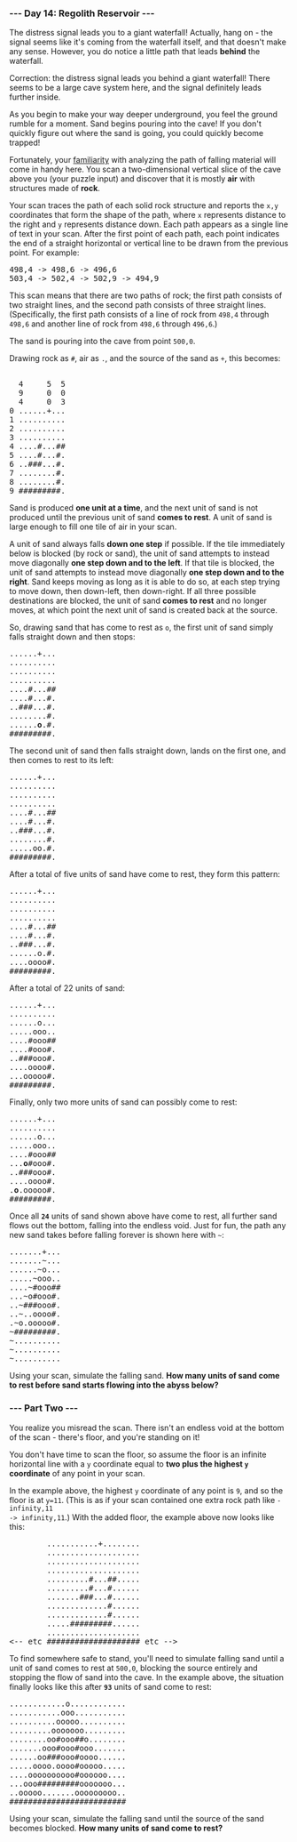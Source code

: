 ### --- Day 14: Regolith Reservoir ---

The distress signal leads you to a giant waterfall! Actually, hang on - the signal seems like it's
coming from the waterfall itself, and that doesn't make any sense. However, you do notice a little
path that leads <b>behind</b> the waterfall.

Correction: the distress signal leads you behind a giant waterfall! There seems to be a large cave
system here, and the signal definitely leads further inside.

As you begin to make your way deeper underground, you feel the ground rumble for a moment. Sand
begins pouring into the cave! If you don't quickly figure out where the sand is going, you could
quickly become trapped!

Fortunately, your [familiarity](/2018/day/17) with analyzing the path of falling material will come
in handy here. You scan a two-dimensional vertical slice of the cave above you (your puzzle input)
and discover that it is mostly <b>air</b> with structures made of <b>rock</b>.

Your scan traces the path of each solid rock structure and reports the <code>x,y</code> coordinates
that form the shape of the path, where <code>x</code> represents distance to the right and
<code>y</code> represents distance down. Each path appears as a single line of text in your scan.
After the first point of each path, each point indicates the end of a straight horizontal or
vertical line to be drawn from the previous point. For example:

<pre>
498,4 -&gt; 498,6 -&gt; 496,6
503,4 -&gt; 502,4 -&gt; 502,9 -&gt; 494,9
</pre>

This scan means that there are two paths of rock; the first path consists of two straight lines, and
the second path consists of three straight lines. (Specifically, the first path consists of a line
of rock from <code>498,4</code> through <code>498,6</code> and another line of rock from
<code>498,6</code> through <code>496,6</code>.)

The sand is pouring into the cave from point <code>500,0</code>.

Drawing rock as <code>#</code>, air as <code>.</code>, and the source of the sand as <code>+</code>,
this becomes:

<pre>

  4     5  5
  9     0  0
  4     0  3
0 ......+...
1 ..........
2 ..........
3 ..........
4 ....#...##
5 ....#...#.
6 ..###...#.
7 ........#.
8 ........#.
9 #########.
</pre>

Sand is produced <b>one unit at a time</b>, and the next unit of sand is not produced until the
previous unit of sand <b>comes to rest</b>. A unit of sand is large enough to fill one tile of air
in your scan.

A unit of sand always falls <b>down one step</b> if possible. If the tile immediately below is
blocked (by rock or sand), the unit of sand attempts to instead move diagonally <b>one step down and
to the left</b>. If that tile is blocked, the unit of sand attempts to instead move diagonally
<b>one step down and to the right</b>. Sand keeps moving as long as it is able to do so, at each
step trying to move down, then down-left, then down-right. If all three possible destinations are
blocked, the unit of sand <b>comes to rest</b> and no longer moves, at which point the next unit of
sand is created back at the source.

So, drawing sand that has come to rest as <code>o</code>, the first unit of sand simply falls
straight down and then stops:

<pre>
......+...
..........
..........
..........
....#...##
....#...#.
..###...#.
........#.
......<b>o</b>.#.
#########.
</pre>

The second unit of sand then falls straight down, lands on the first one, and then comes to rest to
its left:

<pre>
......+...
..........
..........
..........
....#...##
....#...#.
..###...#.
........#.
.....oo.#.
#########.
</pre>

After a total of five units of sand have come to rest, they form this pattern:

<pre>
......+...
..........
..........
..........
....#...##
....#...#.
..###...#.
......o.#.
....oooo#.
#########.
</pre>

After a total of 22 units of sand:

<pre>
......+...
..........
......o...
.....ooo..
....#ooo##
....#ooo#.
..###ooo#.
....oooo#.
...ooooo#.
#########.
</pre>

Finally, only two more units of sand can possibly come to rest:

<pre>
......+...
..........
......o...
.....ooo..
....#ooo##
...<b>o</b>#ooo#.
..###ooo#.
....oooo#.
.<b>o</b>.ooooo#.
#########.
</pre>

Once all <b><code>24</code></b> units of sand shown above have come to rest, all further sand flows
out the bottom, falling into the endless void. Just for fun, the path any new sand takes before
falling forever is shown here with <code>~</code>:

<pre>
.......+...
.......~...
......~o...
.....~ooo..
....~#ooo##
...~o#ooo#.
..~###ooo#.
..~..oooo#.
.~o.ooooo#.
~#########.
~..........
~..........
~..........
</pre>

Using your scan, simulate the falling sand. <b>How many units of sand come to rest before sand
starts flowing into the abyss below?</b>

### --- Part Two ---

You realize you misread the scan. There isn't an endless void at the bottom of the scan - there's
floor, and you're standing on it!

You don't have time to scan the floor, so assume the floor is an infinite horizontal line with a
<code>y</code> coordinate equal to <b>two plus the highest <code>y</code> coordinate</b> of any
point in your scan.

In the example above, the highest <code>y</code> coordinate of any point is <code>9</code>, and so
the floor is at <code>y=11</code>. (This is as if your scan contained one extra rock path like
<code>-infinity,11 -&gt; infinity,11</code>.) With the added floor, the example above now looks like
this:

<pre>
        ...........+........
        ....................
        ....................
        ....................
        .........#...##.....
        .........#...#......
        .......###...#......
        .............#......
        .............#......
        .....#########......
        ....................
&lt;-- etc #################### etc --&gt;
</pre>

To find somewhere safe to stand, you'll need to simulate falling sand until a unit of sand comes to
rest at <code>500,0</code>, blocking the source entirely and stopping the flow of sand into the
cave. In the example above, the situation finally looks like this after <b><code>93</code></b> units
of sand come to rest:

<pre>
............o............
...........ooo...........
..........ooooo..........
.........ooooooo.........
........oo#ooo##o........
.......ooo#ooo#ooo.......
......oo###ooo#oooo......
.....oooo.oooo#ooooo.....
....oooooooooo#oooooo....
...ooo#########ooooooo...
..ooooo.......ooooooooo..
#########################
</pre>

Using your scan, simulate the falling sand until the source of the sand becomes blocked. <b>How many
units of sand come to rest?</b>